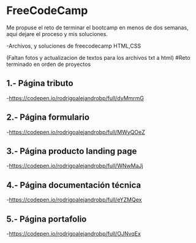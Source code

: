 # FreeCodeCamp

Me propuse el reto de terminar el bootcamp en menos de dos semanas, aquí dejare el proceso y mis soluciones.

-Archivos, y soluciones de freecodecamp HTML,CSS

(Faltan fotos y actualizacion de textos para los archivos txt a html)
#Reto terminado en orden de proyectos 

## 1.- Página tributo 

-https://codepen.io/rodrigoalejandrobp/full/dyMmrmG

## 2.- Página formulario

-https://codepen.io/rodrigoalejandrobp/full/MWyQOeZ


## 3.- Página producto landing page

-https://codepen.io/rodrigoalejandrobp/full/WNwMaJj

## 4.- Página documentación técnica

-https://codepen.io/rodrigoalejandrobp/full/eYZMQex


## 5.- Página portafolio

-https://codepen.io/rodrigoalejandrobp/full/OJNvqEx

